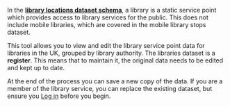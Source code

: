 In the <a href="https://schema.librarydata.uk/libraries" target="_blank">**library locations dataset schema**</a>, a library is a static service point which provides access to library services for the public. This does not include mobile libraries, which are covered in the mobile library stops dataset.

This tool allows you to view and edit the library service point data for libraries in the UK, grouped by library authority. The libraries dataset is a **register**. This means that to maintain it, the original data needs to be edited and kept up to date.

At the end of the process you can save a new copy of the data. If you are a member of the library service, you can replace the existing dataset, but ensure you [Log in](/login) before you begin.
